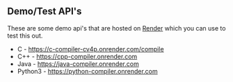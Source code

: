 ## Demo/Test API's

These are some demo api's that are hosted on [Render](https://render.com/) which you can use to test this out.
 
- C - https://c-compiler-cv4p.onrender.com/compile
- C++ - https://cpp-compiler.onrender.com
- Java - https://java-compiler.onrender.com
- Python3 - https://python-compiler.onrender.com